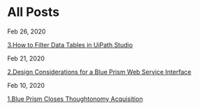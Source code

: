 # All Posts

Feb 26, 2020

[3.How to Filter Data Tables in UiPath Studio](https://aregsar.com/blog/2019/installing-laravel-valet-on-macOS)

Feb 21, 2020

[2.Design Considerations for a Blue Prism Web Service Interface](https://aregsar.com/blog/2019/installing-laravel-using-composer)

Feb 10, 2020

[1.Blue Prism Closes Thoughtonomy Acquisition](https://aregsar.com/blog/2019/installing-composer-php-package-manager)
